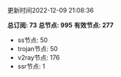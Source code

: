 更新时间2022-12-09 21:08:36

**总订阅: 73**
**总节点: 995**
**有效节点: 277**
- ss节点: 50
- trojan节点: 50
- v2ray节点: 176
- ssr节点: 1
